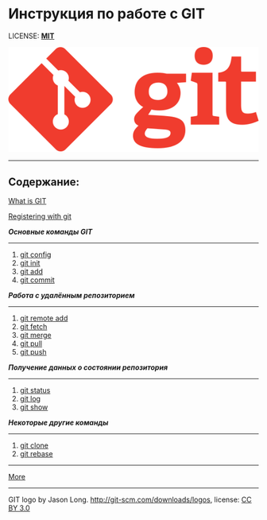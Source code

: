 # Инструкция по работе с GIT

LICENSE: **[MIT](./license.md)**

![git-logo](./assets/Git-logo-orange.svg)

---

## **Содержание:**

 [What is GIT](./description.md)

[Registering with git](./reg.md)

 ***Основные команды GIT***

   ---

1. [git config](./git_config.md)
2. [git init](./git_init.md)
3. [git add](./add.md)
4. [git commit](./git_commit.md)

***Работа с удалённым репозиторием***

---

1. [git remote add](./git_remote_add.md)
2. [git fetch](./git_fetch.md)
3. [git merge](./git_merge.md)
4. [git pull](./git_pull.md)
5. [git push](./git_push.md)

***Получение данных о состоянии репозитория***

---

1. [git status](./git_status.md)
2. [git log](./git_log.md)
3. [git show](./git_show.md)

***Некоторые другие команды***

---

1. [git clone](./git_clone.md)
2. [git rebase](./git_rebase.md)

---

[More](./more.md)

---

GIT logo by Jason Long. <http://git-scm.com/downloads/logos>, license: [CC BY 3.0](https://creativecommons.org/licenses/by/3.0/)
